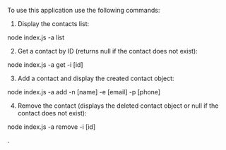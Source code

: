 To use this application use the following commands:

1. Display the contacts list:

node index.js -a list

2. Get a contact by ID (returns null if the contact does not exist):

node index.js -a get -i [id]

3. Add a contact and display the created contact object:

node index.js -a add -n [name] -e [email] -p [phone]

4. Remove the contact (displays the deleted contact object or null if the contact does not exist):

node index.js -a remove -i [id]

.